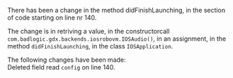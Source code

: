 There has been a change in the method didFinishLaunching, in the section of code starting on line nr 140.
  
The change is in retriving a value, in the constructorcall ```com.badlogic.gdx.backends.iosrobovm.IOSAudio()```, in an assignment, in the method ```didFinishLaunching```, in the class ```IOSApplication```.
  
The following changes have been made:  
Deleted field read ```config``` on line 140.  

